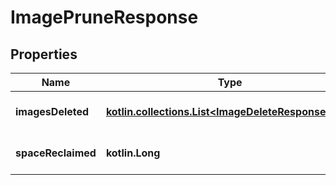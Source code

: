 # ImagePruneResponse

## Properties

| Name               | Type                                                                                     | Description                   | Notes      |
|--------------------|------------------------------------------------------------------------------------------|-------------------------------|------------|
| **imagesDeleted**  | [**kotlin.collections.List&lt;ImageDeleteResponseItem&gt;**](ImageDeleteResponseItem.md) | Images that were deleted      | [optional] |
| **spaceReclaimed** | **kotlin.Long**                                                                          | Disk space reclaimed in bytes | [optional] |




